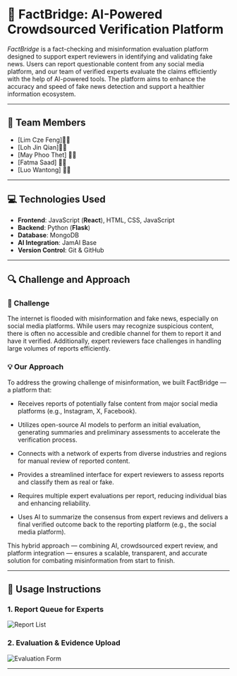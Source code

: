 # 🧠 FactBridge: AI-Powered Crowdsourced Verification Platform

*FactBridge* is a fact-checking and misinformation evaluation platform designed to support expert reviewers in identifying and validating fake news. Users can report questionable content from any social media platform, and our team of verified experts evaluate the claims efficiently with the help of AI-powered tools. The platform aims to enhance the accuracy and speed of fake news detection and support a healthier information ecosystem.

---

## 👥 Team Members

- [Lim Cze Feng]🌈🌻
- [Loh Jin Qian]🪼✨
- [May Phoo Thet] 🌸🍓
- [Fatma Saad] 👾🍬
- [Luo Wantong] 🐹🥑






---

## 💻 Technologies Used

- **Frontend**: JavaScript (**React**), HTML, CSS, JavaScript
- **Backend**: Python (**Flask**)
- **Database**: MongoDB
- **AI Integration**: JamAI Base
- **Version Control**: Git & GitHub

---

## 🔍 Challenge and Approach

### 🧩 Challenge

The internet is flooded with misinformation and fake news, especially on social media platforms. While users may recognize suspicious content, there is often no accessible and credible channel for them to report it and have it verified. Additionally, expert reviewers face challenges in handling large volumes of reports efficiently.





### 💡 Our Approach

To address the growing challenge of misinformation, we built FactBridge — a platform that:

- Receives reports of potentially false content from major social media platforms (e.g., Instagram, X, Facebook).

- Utilizes open-source AI models to perform an initial evaluation, generating summaries and preliminary assessments to accelerate the verification process.

- Connects with a network of experts from diverse industries and regions for manual review of reported content.

- Provides a streamlined interface for expert reviewers to assess reports and classify them as real or fake.

- Requires multiple expert evaluations per report, reducing individual bias and enhancing reliability.

- Uses AI to summarize the consensus from expert reviews and delivers a final verified outcome back to the reporting platform (e.g., the social media platform).

This hybrid approach — combining AI, crowdsourced expert review, and platform integration — ensures a scalable, transparent, and accurate solution for combating misinformation from start to finish.

---

## 📸 Usage Instructions

### 1. Report Queue for Experts
![Report List](./fb96486b-7b61-4de0-9572-b23e0e5f9c6b.png)

### 2. Evaluation & Evidence Upload
![Evaluation Form](./28139136-0047-4d6a-bafd-97572e03d2c8.png)

---


